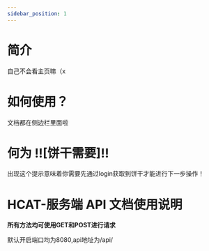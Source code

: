 ```yaml
---
sidebar_position: 1
---
```


# 简介

自己不会看主页嘛（x

# 如何使用？

文档都在侧边栏里面啦

# 何为 !![饼干需要]!!

出现这个提示意味着你需要先通过login获取到饼干才能进行下一步操作！

# HCAT-服务端 API 文档使用说明

**所有方法均可使用GET和POST进行请求**

默认开启端口均为8080,api地址为/api/